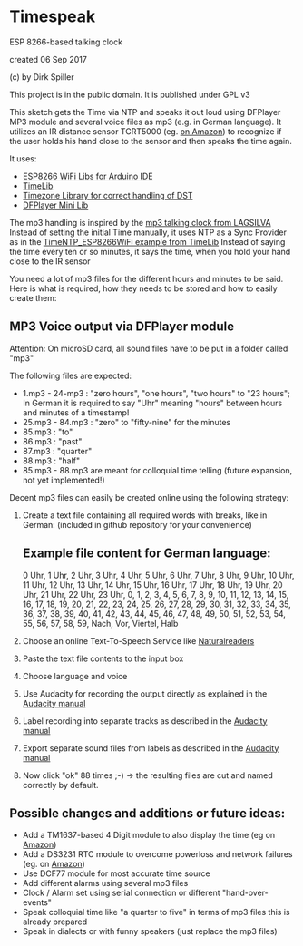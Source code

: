 ﻿Timespeak
=========
ESP 8266-based talking clock

created 06 Sep 2017

(c) by Dirk Spiller

This project is in the public domain. It is published under GPL v3


This sketch gets the Time via NTP and speaks it out loud using DFPlayer MP3 module and several voice files as mp3 (e.g. in German language).
It utilizes an IR distance sensor TCRT5000 
(eg. [on Amazon](https://www.amazon.de/Ecloud-TCRT5000-Reflective-Barrier-Leichtathletik-Lichtschranke/dp/B06WGQJ2ZW/ref=sr_1_4?s=ce-de&ie=UTF8&qid=1505044834&sr=1-4&keywords=TCRT5000+modul))
to recognize if the user holds his hand close to the sensor and then speaks the time again.

It uses:
- [ESP8266 WiFi Libs for Arduino IDE](https://github.com/esp8266/Arduino/tree/master/libraries/ESP8266WiFi)
- [TimeLib](https://github.com/PaulStoffregen/Time)
- [Timezone Library for correct handling of DST](https://github.com/JChristensen/Timezone)
- [DFPlayer Mini Lib](https://github.com/DFRobot/DFRobotDFPlayerMini)

The mp3 handling is inspired by the [mp3 talking clock from LAGSILVA](http://www.instructables.com/id/Talking-Clock-With-Arduino/)
Instead of setting the initial Time manually, it uses NTP as a Sync Provider as in the [TimeNTP_ESP8266WiFi example from 
TimeLib](https://github.com/PaulStoffregen/Time/tree/master/examples/TimeNTP_ESP8266WiFi)
Instead of saying the time every ten or so minutes, it says the time, when you hold your hand close to the IR sensor


You need a lot of mp3 files for the different hours and minutes to be said. Here is what is required, how they needs to be stored and how to easily create them:

MP3 Voice output via DFPlayer module
------------------------------------
Attention: On microSD card, all sound files have to be put in a folder called "mp3"

The following files are expected:
* 1.mp3 - 24-mp3  : "zero hours", "one hours", "two hours" to "23 hours"; In German it is required to say "Uhr" meaning "hours" between hours and minutes of a timestamp!
* 25.mp3 - 84.mp3 : "zero" to "fifty-nine" for the minutes
* 85.mp3          : "to"
* 86.mp3          : "past"
* 87.mp3          : "quarter"
* 88.mp3          : "half"
* 85.mp3 - 88.mp3 are meant for colloquial time telling (future expansion, not yet implemented!)

Decent mp3 files can easily be created online using the following strategy:

1. Create a text file containing all required words with breaks, like in German: (included in github repository for your convenience)

    Example file content for German language:
    -----------------------------------------
    0 Uhr, 1 Uhr, 2 Uhr, 3 Uhr, 4 Uhr, 5 Uhr, 6 Uhr, 7 Uhr, 8 Uhr, 9 Uhr, 10 Uhr, 11 Uhr, 12 Uhr, 13 Uhr, 14 Uhr,
	15 Uhr, 16 Uhr,	17 Uhr, 18 Uhr, 19 Uhr, 20 Uhr, 21 Uhr, 22 Uhr, 23 Uhr, 0, 1, 2, 3, 4, 5, 6, 7, 8, 9, 10, 11,
	12, 13, 14, 15, 16, 17, 18, 19,	20, 21, 22, 23, 24, 25, 26, 27, 28, 29, 30, 31, 32, 33, 34, 35, 36, 37, 38,
	39, 40, 41, 42, 43, 44, 45, 46, 47, 48, 49, 50, 51,	52, 53, 54, 55, 56, 57, 58, 59, Nach, Vor, Viertel, Halb
  
2. Choose an online Text-To-Speech Service like [Naturalreaders](https://www.naturalreaders.com/online/)
3. Paste the text file contents to the input box
4. Choose language and voice
5. Use Audacity for recording the output directly as explained in the [Audacity manual](http://manual.audacityteam.org/man/tutorial_recording_computer_playback_on_windows.html)
6. Label recording into separate tracks as described in the [Audacity manual](http://manual.audacityteam.org/man/silence_finder_and_sound_finder.html)
7. Export separate sound files from labels as described in the [Audacity manual](http://manual.audacityteam.org/man/splitting_a_recording_into_separate_tracks.html)
8. Now click "ok" 88 times ;-) -> the resulting files are cut and named correctly by default.

Possible changes and additions or future ideas:
-----------------------------------------------
* Add a TM1637-based 4 Digit module to also display the time (eg on [Amazon](https://www.amazon.de/TM1637-Digit-7-Segment-Display-Modul/dp/B0117C1332))
* Add a DS3231 RTC module to overcome powerloss and network failures (eg. on [Amazon](https://www.amazon.de/DaoRier-Precision-Modul-Speichermodul-Raspberry-Mikrocontroller/dp/B06W2PLFJY/ref=sr_1_5?s=ce-de&ie=UTF8&qid=1505029576&sr=1-5&keywords=rtc+module+ds3231))
* Use DCF77 module for most accurate time source
* Add different alarms using several mp3 files
* Clock / Alarm set using serial connection or different "hand-over-events"
* Speak colloquial time like "a quarter to five" in terms of mp3 files this is already prepared
* Speak in dialects or with funny speakers (just replace the mp3 files)

